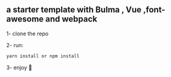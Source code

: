 ## a starter template with Bulma , Vue ,font-awesome  and webpack 
1- clone the repo

2- run:

```javascript
yarn install or npm install
```

3- enjoy 🎁
